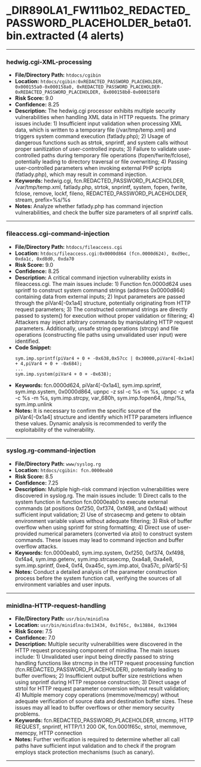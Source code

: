 # _DIR890LA1_FW111b02_REDACTED_PASSWORD_PLACEHOLDER_beta01.bin.extracted (4 alerts)

---

### hedwig.cgi-XML-processing

- **File/Directory Path:** `htdocs/cgibin`
- **Location:** `htdocs/cgibin:0xREDACTED_PASSWORD_PLACEHOLDER, 0x000155a0-0x000158a0, 0xREDACTED_PASSWORD_PLACEHOLDER-0xREDACTED_PASSWORD_PLACEHOLDER, 0x000158b0-0x000158f8`
- **Risk Score:** 9.0
- **Confidence:** 8.25
- **Description:** The hedwig.cgi processor exhibits multiple security vulnerabilities when handling XML data in HTTP requests. The primary issues include: 1) Insufficient input validation when processing XML data, which is written to a temporary file (/var/tmp/temp.xml) and triggers system command execution (fatlady.php); 2) Usage of dangerous functions such as strtok, snprintf, and system calls without proper sanitization of user-controlled inputs; 3) Failure to validate user-controlled paths during temporary file operations (fopen/fwrite/fclose), potentially leading to directory traversal or file overwriting; 4) Passing user-controlled parameters when invoking external PHP scripts (fatlady.php), which may result in command injection.
- **Keywords:** hedwig.cgi, fcn.REDACTED_PASSWORD_PLACEHOLDER, /var/tmp/temp.xml, fatlady.php, strtok, snprintf, system, fopen, fwrite, fclose, remove, lockf, fileno, REDACTED_PASSWORD_PLACEHOLDER, stream, prefix=%s/%s
- **Notes:** Analyze whether fatlady.php has command injection vulnerabilities, and check the buffer size parameters of all snprintf calls.

---
### fileaccess.cgi-command-injection

- **File/Directory Path:** `htdocs/fileaccess.cgi`
- **Location:** `htdocs/fileaccess.cgi:0x0000d864 (fcn.0000d624), 0xd9ec, 0xda1c, 0xd8d0, 0xda70`
- **Risk Score:** 9.0
- **Confidence:** 8.25
- **Description:** A critical command injection vulnerability exists in fileaccess.cgi. The main issues include: 1) Function fcn.0000d624 uses sprintf to construct system command strings (address 0x0000d864) containing data from external inputs; 2) Input parameters are passed through the piVar4[-0x1a4] structure, potentially originating from HTTP request parameters; 3) The constructed command strings are directly passed to system() for execution without proper validation or filtering; 4) Attackers may inject arbitrary commands by manipulating HTTP request parameters. Additionally, unsafe string operations (strcpy) and file operations (constructing file paths using unvalidated user input) were identified.
- **Code Snippet:**
  ```
  sym.imp.sprintf(piVar4 + 0 + -0x638,0x57cc | 0x30000,piVar4[-0x1a4] + 4,piVar4 + 0 + -0x684);
  ...
  sym.imp.system(piVar4 + 0 + -0x638);
  ```
- **Keywords:** fcn.0000d624, piVar4[-0x1a4], sym.imp.sprintf, sym.imp.system, 0x0000d864, upnpc -z ssl -c %s -m %s, upnpc -z wfa -c %s -m %s, sym.imp.strcpy, var_680h, sym.imp.fopen64, /tmp/%s, sym.imp.unlink
- **Notes:** It is necessary to confirm the specific source of the piVar4[-0x1a4] structure and identify which HTTP parameters influence these values. Dynamic analysis is recommended to verify the exploitability of the vulnerability.

---
### syslog.rg-command-injection

- **File/Directory Path:** `www/syslog.rg`
- **Location:** `htdocs/cgibin: fcn.0000eab0`
- **Risk Score:** 8.5
- **Confidence:** 7.25
- **Description:** Multiple high-risk command injection vulnerabilities were discovered in syslog.rg. The main issues include: 1) Direct calls to the system function in function fcn.0000eab0 to execute external commands (at positions 0xf250, 0xf374, 0xf498, and 0xf4a4) without sufficient input validation; 2) Use of strcasecmp and getenv to obtain environment variable values without adequate filtering; 3) Risk of buffer overflow when using sprintf for string formatting; 4) Direct use of user-provided numerical parameters (converted via atoi) to construct system commands. These issues may lead to command injection and buffer overflow attacks.
- **Keywords:** fcn.0000eab0, sym.imp.system, 0xf250, 0xf374, 0xf498, 0xf4a4, sym.imp.getenv, sym.imp.strcasecmp, 0xa4a8, 0xa4e8, sym.imp.sprintf, 0xe4, 0xf4, 0xa45c, sym.imp.atoi, 0xa57c, piVar5[-5]
- **Notes:** Conduct a detailed analysis of the parameter construction process before the system function call, verifying the sources of all environment variables and user inputs.

---
### minidlna-HTTP-request-handling

- **File/Directory Path:** `usr/bin/minidlna`
- **Location:** `usr/bin/minidlna:0x13434, 0x1f65c, 0x13884, 0x13904`
- **Risk Score:** 7.5
- **Confidence:** 7.0
- **Description:** Multiple security vulnerabilities were discovered in the HTTP request processing component of minidlna. The main issues include: 1) Unvalidated user input being directly passed to string handling functions like strncmp in the HTTP request processing function (fcn.REDACTED_PASSWORD_PLACEHOLDER), potentially leading to buffer overflows; 2) Insufficient output buffer size restrictions when using snprintf during HTTP response construction; 3) Direct usage of strtol for HTTP request parameter conversion without result validation; 4) Multiple memory copy operations (memmove/memcpy) without adequate verification of source data and destination buffer sizes. These issues may all lead to buffer overflows or other memory security problems.
- **Keywords:** fcn.REDACTED_PASSWORD_PLACEHOLDER, strncmp, HTTP REQUEST, snprintf, HTTP/1.1 200 OK, fcn.0001f65c, strtol, memmove, memcpy, HTTP connection
- **Notes:** Further verification is required to determine whether all call paths have sufficient input validation and to check if the program employs stack protection mechanisms (such as canary).

---
